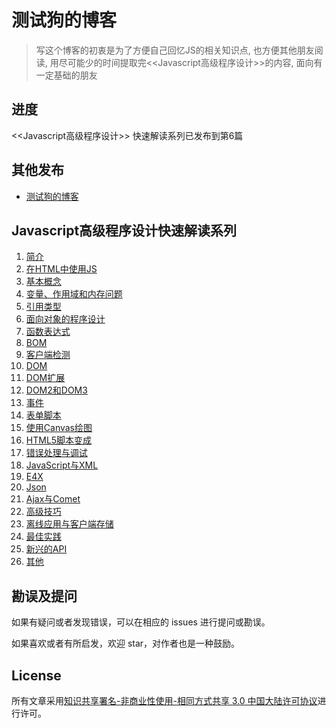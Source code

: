 # 测试狗的博客
> 写这个博客的初衷是为了方便自己回忆JS的相关知识点, 也方便其他朋友阅读, 用尽可能少的时间提取完<<Javascript高级程序设计>>的内容, 面向有一定基础的朋友

## 进度

<<Javascript高级程序设计>> 快速解读系列已发布到第6篇


## 其他发布

* [测试狗的博客](https://thinkerchan.com/categories/Javascript/)


## Javascript高级程序设计快速解读系列
1. [简介](https://github.com/thinkerchan/blog/issues/1)
2. [在HTML中使用JS](https://github.com/thinkerchan/blog/issues/2)
3. [基本概念](https://github.com/thinkerchan/blog/issues/3)
4. [变量、作用域和内存问题](https://github.com/thinkerchan/blog/issues/4)
5. [引用类型](https://github.com/thinkerchan/blog/issues/5)
6. [面向对象的程序设计](#)
7. [函数表达式](#)
8. [BOM](#)
9. [客户端检测](#)
10. [DOM](#)
11. [DOM扩展](#)
12. [DOM2和DOM3](#)
13. [事件](#)
14. [表单脚本](#)
15. [使用Canvas绘图](#)
16. [HTML5脚本变成](#)
17. [错误处理与调试](#)
18. [JavaScript与XML](#)
19. [E4X](#)
20. [Json](#)
21. [Ajax与Comet](#)
22. [高级技巧](#)
23. [离线应用与客户端存储](#)
24. [最佳实践](#)
25. [新兴的API](#)
26. [其他](#)

## 勘误及提问

如果有疑问或者发现错误，可以在相应的 issues 进行提问或勘误。

如果喜欢或者有所启发，欢迎 star，对作者也是一种鼓励。

## License

所有文章采用[知识共享署名-非商业性使用-相同方式共享 3.0 中国大陆许可协议](http://creativecommons.org/licenses/by-nc-sa/3.0/cn/)进行许可。

